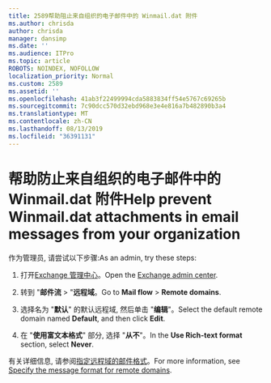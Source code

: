 ```yaml
---
title: 2589帮助阻止来自组织的电子邮件中的 Winmail.dat 附件
ms.author: chrisda
author: chrisda
manager: dansimp
ms.date: ''
ms.audience: ITPro
ms.topic: article
ROBOTS: NOINDEX, NOFOLLOW
localization_priority: Normal
ms.custom: 2589
ms.assetid: ''
ms.openlocfilehash: 41ab3f22499994cda5883834ff54e5767c69265b
ms.sourcegitcommit: 7c90dcc570d32ebd968e3e4e816a7b482890b3a4
ms.translationtype: MT
ms.contentlocale: zh-CN
ms.lasthandoff: 08/13/2019
ms.locfileid: "36391131"
---
```

# <a name="help-prevent-winmaildat-attachments-in-email-messages-from-your-organization"></a><span data-ttu-id="a7f70-102">帮助防止来自组织的电子邮件中的 Winmail.dat 附件</span><span class="sxs-lookup"><span data-stu-id="a7f70-102">Help prevent Winmail.dat attachments in email messages from your organization</span></span>

<span data-ttu-id="a7f70-103">作为管理员, 请尝试以下步骤:</span><span class="sxs-lookup"><span data-stu-id="a7f70-103">As an admin, try these steps:</span></span>

1. <span data-ttu-id="a7f70-104">打开[Exchange 管理中心](https://outlook.office365.com/ecp/)。</span><span class="sxs-lookup"><span data-stu-id="a7f70-104">Open the [Exchange admin center](https://outlook.office365.com/ecp/).</span></span>

2. <span data-ttu-id="a7f70-105">转到 "**邮件流** > "**远程域**。</span><span class="sxs-lookup"><span data-stu-id="a7f70-105">Go to **Mail flow** > **Remote domains**.</span></span>

3. <span data-ttu-id="a7f70-106">选择名为 "**默认**" 的默认远程域, 然后单击 "**编辑**"。</span><span class="sxs-lookup"><span data-stu-id="a7f70-106">Select the default remote domain named **Default**, and then click **Edit**.</span></span>

4. <span data-ttu-id="a7f70-107">在 "**使用富文本格式**" 部分, 选择 "**从不**"。</span><span class="sxs-lookup"><span data-stu-id="a7f70-107">In the **Use Rich-text format** section, select **Never**.</span></span>

<span data-ttu-id="a7f70-108">有关详细信息, 请参阅[指定远程域的邮件格式](https://docs.microsoft.com/Exchange/mail-flow-best-practices/remote-domains/remote-domains#specifying-message-format)。</span><span class="sxs-lookup"><span data-stu-id="a7f70-108">For more information, see [Specify the message format for remote domains](https://docs.microsoft.com/Exchange/mail-flow-best-practices/remote-domains/remote-domains#specifying-message-format).</span></span>
